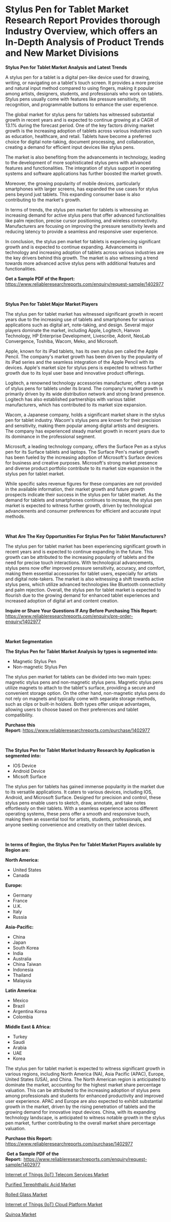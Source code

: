 <p><h1>Stylus Pen for Tablet Market Research Report Provides thorough Industry Overview, which offers an In-Depth Analysis of Product Trends and New Market Divisions</h1></p><p><strong>Stylus Pen for Tablet Market Analysis and Latest Trends</strong></p>
<p><p>A stylus pen for a tablet is a digital pen-like device used for drawing, writing, or navigating on a tablet's touch screen. It provides a more precise and natural input method compared to using fingers, making it popular among artists, designers, students, and professionals who work on tablets. Stylus pens usually come with features like pressure sensitivity, tilt recognition, and programmable buttons to enhance the user experience.</p><p>The global market for stylus pens for tablets has witnessed substantial growth in recent years and is expected to continue growing at a CAGR of 13.1% during the forecast period. One of the key factors driving market growth is the increasing adoption of tablets across various industries such as education, healthcare, and retail. Tablets have become a preferred choice for digital note-taking, document processing, and collaboration, creating a demand for efficient input devices like stylus pens.</p><p>The market is also benefiting from the advancements in technology, leading to the development of more sophisticated stylus pens with advanced features and functionalities. The integration of stylus support in operating systems and software applications has further boosted the market growth.</p><p>Moreover, the growing popularity of mobile devices, particularly smartphones with larger screens, has expanded the use cases for stylus pens beyond just tablets. This expanding consumer base is also contributing to the market's growth.</p><p>In terms of trends, the stylus pen market for tablets is witnessing an increasing demand for active stylus pens that offer advanced functionalities like palm rejection, precise cursor positioning, and wireless connectivity. Manufacturers are focusing on improving the pressure sensitivity levels and reducing latency to provide a seamless and responsive user experience.</p><p>In conclusion, the stylus pen market for tablets is experiencing significant growth and is expected to continue expanding. Advancements in technology and increasing adoption of tablets across various industries are the key drivers behind this growth. The market is also witnessing a trend towards more advanced active stylus pens with additional features and functionalities.</p></p>
<p><strong>Get a Sample PDF of the Report:&nbsp;</strong> <a href="https://www.reliableresearchreports.com/enquiry/request-sample/1402977">https://www.reliableresearchreports.com/enquiry/request-sample/1402977</a></p>
<p>&nbsp;</p>
<p><strong>Stylus Pen for Tablet Major Market Players</strong></p>
<p><p>The stylus pen for tablet market has witnessed significant growth in recent years due to the increasing use of tablets and smartphones for various applications such as digital art, note-taking, and design. Several major players dominate the market, including Apple, Logitech, Hanvon Technology, HP Enterprise Development, Livescribe, Adonit, NeoLab Convergence, Toshiba, Wacom, Meko, and Microsoft.</p><p>Apple, known for its iPad tablets, has its own stylus pen called the Apple Pencil. The company's market growth has been driven by the popularity of its iPad series and the seamless integration of the Apple Pencil with its devices. Apple's market size for stylus pens is expected to witness further growth due to its loyal user base and innovative product offerings.</p><p>Logitech, a renowned technology accessories manufacturer, offers a range of stylus pens for tablets under its brand. The company's market growth is primarily driven by its wide distribution network and strong brand presence. Logitech has also established partnerships with various tablet manufacturers, which has contributed to its market size expansion.</p><p>Wacom, a Japanese company, holds a significant market share in the stylus pen for tablet industry. Wacom's stylus pens are known for their precision and sensitivity, making them popular among digital artists and designers. The company has experienced steady market growth in recent years due to its dominance in the professional segment.</p><p>Microsoft, a leading technology company, offers the Surface Pen as a stylus pen for its Surface tablets and laptops. The Surface Pen's market growth has been fueled by the increasing adoption of Microsoft's Surface devices for business and creative purposes. Microsoft's strong market presence and diverse product portfolio contribute to its market size expansion in the stylus pen for tablet market.</p><p>While specific sales revenue figures for these companies are not provided in the available information, their market growth and future growth prospects indicate their success in the stylus pen for tablet market. As the demand for tablets and smartphones continues to increase, the stylus pen market is expected to witness further growth, driven by technological advancements and consumer preferences for efficient and accurate input methods.</p></p>
<p>&nbsp;</p>
<p><strong>What Are The Key Opportunities For Stylus Pen for Tablet Manufacturers?</strong></p>
<p><p>The stylus pen for tablet market has been experiencing significant growth in recent years and is expected to continue expanding in the future. This growth can be attributed to the increasing popularity of tablets and the need for precise touch interactions. With technological advancements, stylus pens now offer improved pressure sensitivity, accuracy, and comfort, making them essential accessories for tablet users, especially for artists and digital note-takers. The market is also witnessing a shift towards active stylus pens, which utilize advanced technologies like Bluetooth connectivity and palm rejection. Overall, the stylus pen for tablet market is expected to flourish due to the growing demand for enhanced tablet experiences and increased adoption of digital art and content creation.</p></p>
<p><strong>Inquire or Share Your Questions If Any Before Purchasing This Report:</strong> <a href="https://www.reliableresearchreports.com/enquiry/pre-order-enquiry/1402977">https://www.reliableresearchreports.com/enquiry/pre-order-enquiry/1402977</a></p>
<p>&nbsp;</p>
<p><strong>Market Segmentation</strong></p>
<p><strong>The Stylus Pen for Tablet Market Analysis by types is segmented into:</strong></p>
<p><ul><li>Magnetic Stylus Pen</li><li>Non-magnetic Stylus Pen</li></ul></p>
<p><p>The stylus pen market for tablets can be divided into two main types: magnetic stylus pens and non-magnetic stylus pens. Magnetic stylus pens utilize magnets to attach to the tablet's surface, providing a secure and convenient storage option. On the other hand, non-magnetic stylus pens do not rely on magnets and typically come with separate storage methods, such as clips or built-in holders. Both types offer unique advantages, allowing users to choose based on their preferences and tablet compatibility.</p></p>
<p><strong>Purchase this Report:&nbsp;</strong><a href="https://www.reliableresearchreports.com/purchase/1402977">https://www.reliableresearchreports.com/purchase/1402977</a></p>
<p>&nbsp;</p>
<p><strong>The Stylus Pen for Tablet Market Industry Research by Application is segmented into:</strong></p>
<p><ul><li>IOS Device</li><li>Android Device</li><li>Micsoft Surface</li></ul></p>
<p><p>The stylus pen for tablets has gained immense popularity in the market due to its versatile applications. It caters to various devices, including IOS, Android, and Microsoft Surface. Designed for precision and control, these stylus pens enable users to sketch, draw, annotate, and take notes effortlessly on their tablets. With a seamless experience across different operating systems, these pens offer a smooth and responsive touch, making them an essential tool for artists, students, professionals, and anyone seeking convenience and creativity on their tablet devices.</p></p>
<p>&nbsp;</p>
<p><strong>In terms of Region, the Stylus Pen for Tablet Market Players available by Region are:</strong></p>
<p>
    <p> <strong> North America: </strong>
        <ul>
            <li>United States</li>
            <li>Canada</li>
        </ul>
        </p> 
    <p> <strong> Europe: </strong>
        <ul>
            <li>Germany</li>
            <li>France</li>
            <li>U.K.</li>
            <li>Italy</li>
            <li>Russia</li>
        </ul>
        </p> 
    <p> <strong> Asia-Pacific: </strong>
        <ul>
            <li>China</li>
            <li>Japan</li>
            <li>South Korea</li>
            <li>India</li>
            <li>Australia</li>
            <li>China Taiwan</li>
            <li>Indonesia</li>
            <li>Thailand</li>
            <li>Malaysia</li>
        </ul>
        </p> 
    <p> <strong> Latin America: </strong>
        <ul>
            <li>Mexico</li>
            <li>Brazil</li>
            <li>Argentina Korea</li>
            <li>Colombia</li>
        </ul>
        </p> 
    <p> <strong> Middle East & Africa: </strong>
        <ul>
            <li>Turkey</li>
            <li>Saudi</li>
            <li>Arabia</li>
            <li>UAE</li>
            <li>Korea</li>
        </ul>
    </p>
    </p>
<p><p>The stylus pen for tablet market is expected to witness significant growth in various regions, including North America (NA), Asia Pacific (APAC), Europe, United States (USA), and China. The North American region is anticipated to dominate the market, accounting for the highest market share percentage valuation. This can be attributed to the increasing adoption of stylus pens among professionals and students for enhanced productivity and improved user experience. APAC and Europe are also expected to exhibit substantial growth in the market, driven by the rising penetration of tablets and the growing demand for innovative input devices. China, with its expanding technology landscape, is anticipated to witness notable growth in the stylus pen market, further contributing to the overall market share percentage valuation.</p></p>
<p><strong>Purchase this Report: </strong><a href="https://www.reliableresearchreports.com/purchase/1402977">https://www.reliableresearchreports.com/purchase/1402977</a></p>
<p>&nbsp;<strong>Get a Sample PDF of the Report:&nbsp;&nbsp;</strong><a href="https://www.reliableresearchreports.com/enquiry/request-sample/1402977">https://www.reliableresearchreports.com/enquiry/request-sample/1402977</a></p>
<p><strong></strong></p>
<p><p><a href="https://github.com/ashepherd82/Market-Research-Report-List-3/blob/main/internet-of-things-iot-telecom-services-market.md">Internet of Things (IoT) Telecom Services Market</a></p><p><a href="https://medium.com/@elizabethalexander97/purified-terephthalic-acid-market-furnishes-information-on-market-share-market-trends-and-market-a306152c9f1a">Purified Terephthalic Acid Market</a></p><p><a href="https://medium.com/@elizabethalexander97/rolled-glass-market-size-cagr-trends-2024-2030-37255eb1db83">Rolled Glass Market</a></p><p><a href="https://github.com/FassouRP/Market-Research-Report-List-3/blob/main/internet-of-things-iot-cloud-platform-market.md">Internet of Things (IoT) Cloud Platform Market</a></p><p><a href="https://medium.com/p/9cf8634d8a49/edit">Quinoa Market</a></p></p>